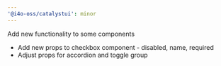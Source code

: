 ```yaml
---
'@i4o-oss/catalystui': minor
---
```


Add new functionality to some components

- Add new props to checkbox component - disabled, name, required
- Adjust props for accordion and toggle group
